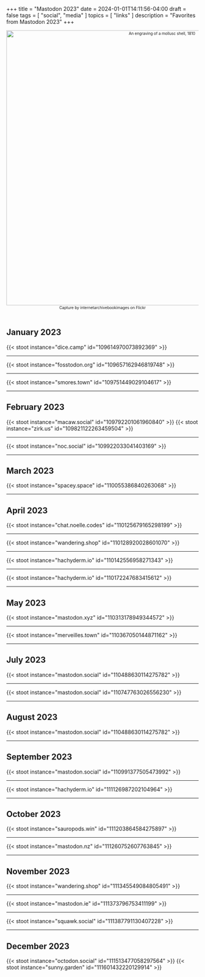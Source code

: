+++
title = "Mastodon 2023"
date = 2024-01-01T14:11:56-04:00
draft = false
tags = [
  "social",
  "media"
]
topics = [
  "links"
]
description = "Favorites from Mastodon 2023"
+++
<div align="center" style="font-size:x-small"><img src="https://milkfish08.s3.amazonaws.com/photo/blog/21267364266_c547078e6b_o.jpg" width="800" height="720" alt="An engraving of a mollusc shell, 1810"
title="An engraving of a mollusc shell, 1810" /><br />
Capture by internetarchivebookimages on Flickr</div><br clear="all" />

## January 2023

{{< stoot instance="dice.camp" id="109614970073892369" >}}<hr>
{{< stoot instance="fosstodon.org" id="109657162946819748" >}}<hr>
{{< stoot instance="smores.town" id="109751449029104617" >}}<hr>

## February 2023

{{< stoot instance="macaw.social" id="109792201061960840" >}}
{{< stoot instance="zirk.us" id="109821122263459504" >}}<hr>
{{< stoot instance="noc.social" id="109922033041403169" >}}<hr>

## March 2023

{{< stoot instance="spacey.space" id="110055386840263068" >}}<hr>

## April 2023

{{< stoot instance="chat.noelle.codes" id="110125679165298199" >}}<hr>
{{< stoot instance="wandering.shop" id="110128920028601070" >}}<hr>
{{< stoot instance="hachyderm.io" id="110142556958271343" >}}<hr>
{{< stoot instance="hachyderm.io" id="110172247683415612" >}}<hr>

## May 2023

{{< stoot instance="mastodon.xyz" id="110313178949344572" >}}<hr>
{{< stoot instance="merveilles.town" id="110367050144871162" >}}<hr>

## July 2023

{{< stoot instance="mastodon.social" id="110488630114275782" >}}<hr>
{{< stoot instance="mastodon.social" id="110747763026556230" >}}<hr>

## August 2023

{{< stoot instance="mastodon.social" id="110488630114275782" >}}<hr>

## September 2023

{{< stoot instance="mastodon.social" id="110991377505473992" >}}<hr>
{{< stoot instance="hachyderm.io" id="111126987202104964" >}}<hr>

## October 2023

{{< stoot instance="sauropods.win" id="111203864584275897" >}}<hr>
{{< stoot instance="mastodon.nz" id="111260752607763845" >}}<hr>

## November 2023

{{< stoot instance="wandering.shop" id="111345549084805491" >}}<hr>
{{< stoot instance="mastodon.ie" id="111373796753411199" >}}<hr>
{{< stoot instance="squawk.social" id="111387791130407228" >}}<hr>

## December 2023

{{< stoot instance="octodon.social" id="111513477058297564" >}}
{{< stoot instance="sunny.garden" id="111601432220129914" >}}
